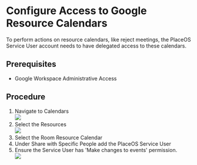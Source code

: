 # Configure Access to Google Resource Calendars

To perform actions on resource calendars, like reject meetings, the PlaceOS Service User account needs to have delegated access to these calendars.

## Prerequisites

* Google Workspace Administrative Access

## Procedure

1. Navigate to Calendars\
   ![](https://lh6.googleusercontent.com/DSFkH6OXuCjYqZGr3gDS8M8SFQSliw6IwnVX42dWVRN7uhZhCRTaLdgyhHugOgxk5THFDUc2DCC\_X8sj9ezhK4aOoqaIzHtkr-dUFstvD5Ov-xjsr6lpwbLYefytM99ydbrnOrk64xhGZC\_b)
2. Select the Resources\
   ![](https://lh3.googleusercontent.com/3AkvMEjw2Lr0ZjWxMQkctb09G-IYaeEopczw8VwFbLskkxNkFqFXv76v-RfjYe0HlSdgB8yrQf4lKgexERkb7KEKGBVwrp7jos3R6mAb85UIqnPbAJbDFWTAccWEJUplix72yiY0mYxVBklF)
3. Select the Room Resource Calendar
4. Under Share with Specific People add the PlaceOS Service User
5. Ensure the Service User has 'Make changes to events' permission.\
   ![](https://lh6.googleusercontent.com/5PQ08-4N5oui9qXw8ma-2NCdR4Bb1VJVYgXCL7hWNY9RGw7Hd\_oKXzU939X\_zlqvwOImdx\_1yx-d\_CAreNxNz63Pt5hzB-XLdmeji0J6W571bstNUlqxNR-5f0hqqwWZGHl9QyahlDrPQsVN)

